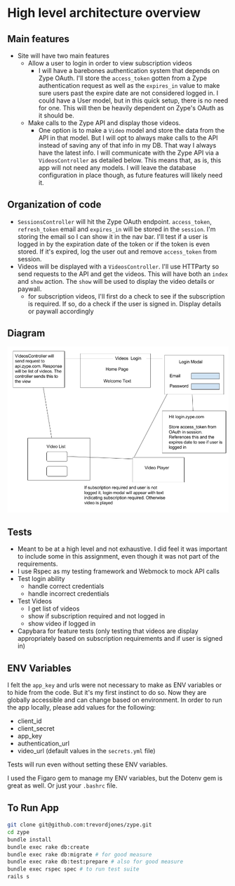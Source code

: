 # High level architecture overview

## Main features
* Site will have two main features
  * Allow a user to login in order to view subscription videos
    * I will have a barebones authentication system that depends on Zype OAuth. I'll store the `access_token` gotten from a Zype authentication request as well as the `expires_in` value to make sure users past the expire date are not considered logged in. I could have a User model, but in this quick setup, there is no need for one. This will then be heavily dependent on Zype's OAuth as it should be.
  * Make calls to the Zype API and display those videos.
    * One option is to make a `Video` model and store the data from the API in that model. But I will opt to always make calls to the API instead of saving any of that info in my DB. That way I always have the latest info. I will communicate with the Zype API via a `VideosController` as detailed below. This means that, as is, this app will not need any models. I will leave the database configuration in place though, as future features will likely need it.

## Organization of code
* `SessionsController` will hit the Zype OAuth endpoint. `access_token`, `refresh_token` email and `expires_in` will be stored in the `session`. I'm storing the email so I can show it in the nav bar. I'll test if a user is logged in by the expiration date of the token or if the token is even stored. If it's expired, log the user out and remove `access_token` from session.
* Videos will be displayed with a `VideosController`. I'll use HTTParty so send requests to the API and get the videos. This will have both an `index` and `show` action. The `show` will be used to display the video details or paywall.
  * for subscription videos, I'll first do a check to see if the subscription is required. If so, do a check if the user is signed in. Display details or paywall accordingly

## Diagram
![Zype diagram](./public/zype-diagram.png)

## Tests
* Meant to be at a high level and not exhaustive. I did feel it was important to include some in this assignment, even though it was not part of the requirements.
* I use Rspec as my testing framework and Webmock to mock API calls
* Test login ability
  * handle correct credentials
  * handle incorrect credentials
* Test Videos
  * I get list of videos
  * show if subscription required and not logged in
  * show video if logged in
* Capybara for feature tests (only testing that videos are display appropriately based on subscription requirements and if user is signed in)

## ENV Variables

I felt the `app_key` and urls were not necessary to make as ENV variables or to hide from the code. But it's my first instinct to do so. Now they are globally accessible and can change based on environment. In order to run the app locally, please add values for the following:
* client_id
* client_secret
* app_key
* authentication_url
* video_url
(default values in the `secrets.yml` file)

Tests will run even without setting these ENV variables.

I used the Figaro gem to manage my ENV variables, but the Dotenv gem is great as well. Or just your `.bashrc` file.

## To Run App

```bash
git clone git@github.com:trevordjones/zype.git
cd zype
bundle install
bundle exec rake db:create
bundle exec rake db:migrate # for good measure
bundle exec rake db:test:prepare # also for good measure
bundle exec rspec spec # to run test suite
rails s
```
